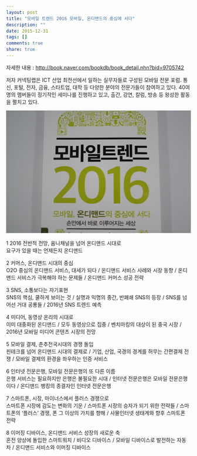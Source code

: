 ```yaml
---
layout: post
title: "모바일 트렌드 2016 모바일, 온디맨드의 중심에 서다"
description: ""
date: 2015-12-31
tags: []
comments: true
share: true
---
```


자세한 내용 : http://book.naver.com/bookdb/book_detail.nhn?bid=9705742

저자 커넥팅랩은 ICT 산업 최전선에서 일하는 실무자들로 구성된 모바일 전문 포럼. 통신, 포털, 전자, 금융, 스타트업, 대학 등 다양한
분야의 전문가들이 참여하고 있다. 40여 명의 멤버들이 정기적인 세미나를 진행하고 있고, 출간, 강연, 칼럼, 방송 등 왕성한 활동을 펼치고
있다.

  

  

![](/assets/images/posts/465/222C194B59671EF70CD1BF.JPEG)

  

  

1 2016 전반적 전망, 옴니채널을 넘어 온디맨드 시대로  
요구가 있을 때는 언제든지 온디맨드  
  
2 커머스, 온디맨드 시대의 중심  
O2O 중심의 온디맨드 서비스, 대세가 되다 / 온디맨드 서비스 사례와 시장 동향 / 온디맨드 서비스가 극복해야 하는 문제들 / 온디맨드
커머스 성공 전략  
  
3 SNS, 소통보다는 자기표현  
SNS의 핵심, 쿨하게 보이는 것 / 실명과 익명의 중간, 반폐쇄 SNS의 등장 / SNS를 넘어선 거대 공룡들 / 2016년 SNS 트렌드
예측  
  
4 미디어, 동영상 온리의 시대로  
이미 대중화된 온디맨드 / 모두 동영상으로 집중 / 벤치마킹의 대상이 된 중국 시장 / 2016년 모바일 미디어 콘텐츠 시장의 전망  
  
5 모바일 결제, 춘추전국시대의 경쟁 돌입  
핀테크를 넘어 온디맨드 시대의 결제로 / 기업, 산업, 국경의 경계를 허무는 간편결제 전쟁 / 모바일 결제의 환경을 좌우하는 인증 서비스  
  
6 인터넷 전문은행, 모바일 전문은행의 또 다른 이름  
은행 서비스는 필요하지만 은행은 불필요한 시대 / 인터넷 전문은행은 모바일 전문은행이다 / 온디맨드 뱅킹의 종결자인 인터넷 전문은행  
  
7 스마트폰, 시장, 마이너스에서 플러스 경쟁으로  
스마트폰 시장에 감도는 변화의 기운 / 스마트폰 시장의 승자가 되기 위한 전략들 / 스마트폰의 ‘플러스’ 경쟁, 폰 그 이상의 가치를 향해
/ 사물인터넷 생태계와 향후 스마트폰 전략  
  
8 이머징 디바이스, 온디맨드 서비스 성장의 새로운 축  
혼전 양상에 돌입한 스마트워치 / 비디오 디바이스 / 모바일 디바이스로 발전하는 자동차 / 온디맨드 서비스와 이머징 디바이스  
  

